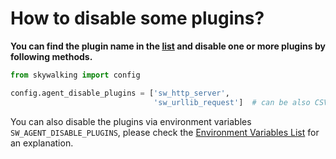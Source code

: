 # How to disable some plugins?

**You can find the plugin name in the [list](../Plugins.md) 
and disable one or more plugins by following methods.**

```python
from skywalking import config

config.agent_disable_plugins = ['sw_http_server',
                                'sw_urllib_request']  # can be also CSV format, i.e. 'sw_http_server,sw_urllib_request'
```

You can also disable the plugins via environment variables `SW_AGENT_DISABLE_PLUGINS`, 
please check the [Environment Variables List](../Configuration.md) for an explanation.

